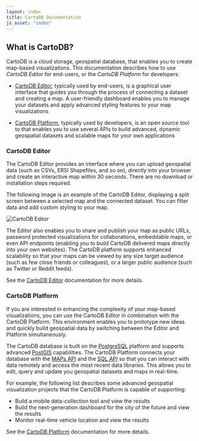 ```yaml
---
layout: index
title: CartoDB Documentation
js_asset: "index"
---
```


## What is CartoDB?

CartoDB is a cloud storage, geospatial database, that enables you to create map-based visualizations. This documentation describes how to use *CartoDB Editor* for end-users, or the *CartoDB Platform* for developers.  

- [CartoDB Editor](/cartodb-editor.html), typically used by end-users, is a graphical user interface that guides you through the process of connecting a dataset and creating a map.  A user-friendly dashboard enables you to manage your datasets and apply advanced styling features to your map visualizations 

- [CartoDB Platform](/cartodb-platform.html), typically used by developers, is an open source tool to that enables you to use several APIs to build advanced, dynamic geospatial datasets and scalable maps for your own applications

<!-- TODO: link to 'Use cases' and 'Industries' -->
<!-- Writer Note_csobier: I am not sure who wrote the comment above?' -->
<!-- Writer Note_andrewxhill: i do not remember' -->

### CartoDB Editor

The CartoDB Editor provides an interface where you can upload geospatial data (such as CSVs, ERSI Shapefiles, and so on), directly into your browser and create an interactive map within 30 seconds. There are no download or installation steps required.

The following image is an example of the CartoDB Editor, displaying a split screen between a selected map and the connected dataset. You can filter data and add custom styling to your map.

<p class="wrap-border"><img src="/img/layout/cartodb-editor/cartodb-editor.png" alt="CartoDB Editor" /></p>

The Editor also enables you to share and publish your map as public URLs, password protected visualizations for collaborations, embeddable maps, or even API endpoints (enabling you to build CartoDB delivered maps directly into your own websites). The CartoDB platform supports enhanced scalability so that your maps can be viewed by any size target audience (such as few close friends or colleagues), or a larger public audience (such as Twitter or Reddit feeds).

See the [CartoDB Editor](http://docs.cartodb.com/cartodb-editor.html) documentation for more details.

### CartoDB Platform

If you are interested in enhancing the complexity of your map-based visualizations, you can use the CartoDB Editor in combination with the CartoDB Platform. This environment enables you to prototype new ideas and quickly build geospatial data by switching between the Editor and Platform simultaneously.

The CartoDB database is built on the [PostgreSQL](http://www.postgresql.org/docs/9.1/static/) platform and supports advanced [PostGIS](http://postgis.net/docs/manual-2.0/) capabilities. The CartoDB Platform connects your database with the [MAPs API](http://docs.cartodb.com/cartodb-platform/maps-api.html) and the [SQL API](http://docs.cartodb.com/cartodb-platform/sql-api.html) so that you can interact with data remotely and access the most recent data libraries. This allows you to edit, query and update you geospatial datasets and maps in real-time.

For example, the following list describes some advanced geospatial visualization projects that the CartoDB Platform is capable of supporting:

- Build a mobile data-collection tool and view the results
- Build the next-generation dashboard for the city of the future and view the results
- Monitor real-time vehicle location and view the results

See the [CartoDB Platform](http://docs.cartodb.com/cartodb-platform.html) documentation for more details.
